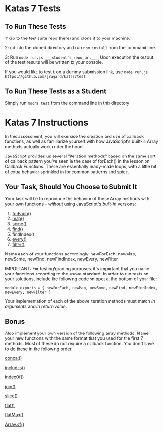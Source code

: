 # Katas 7 Tests

## To Run These Tests

1: Go to the test suite repo (here) and clone it to your machine.

2: cd into the cloned directory and run `npm install` from the command line.

3: Run `node run.js ___student's_repo_url___`.  Upon execution the output of the test results will be written to your console.

If you would like to test it on a dummy submission link, use `node run.js https://github.com/jragard/katas7test`

## To Run These Tests as a Student

Simply run `mocha test` from the command line in this directory


# Katas 7 Instructions

In this assessment, you will exercise the creation and use of callback functions, as well as familiarize yourself with how JavaScript's built-in Array methods actually work under the hood.

JavaScript provides us several "iteration methods" based on the same sort of callback pattern you've seen in the case of forEach() in the lesson on Callback Functions. These are essentially ready-made loops, with a little bit of extra behavior sprinkled in for common patterns and spice.

## Your Task, Should You Choose to Submit It

Your task will be to reproduce the behavior of these Array methods with your own functions - *without* using JavaScript's *built-in* versions:

1. [forEach()](https://developer.mozilla.org/en-US/docs/Web/JavaScript/Reference/Global_Objects/Array/forEach)
2. [map()](https://developer.mozilla.org/en-US/docs/Web/JavaScript/Reference/Global_Objects/Array/map)
3. [some()](https://developer.mozilla.org/en-US/docs/Web/JavaScript/Reference/Global_Objects/Array/some)
4. [find()](https://developer.mozilla.org/en-US/docs/Web/JavaScript/Reference/Global_Objects/Array/find)
5. [findIndex()](https://developer.mozilla.org/en-US/docs/Web/JavaScript/Reference/Global_Objects/Array/findIndex)
6. [every()](https://developer.mozilla.org/en-US/docs/Web/JavaScript/Reference/Global_Objects/Array/every)
7. [filter()](https://developer.mozilla.org/en-US/docs/Web/JavaScript/Reference/Global_Objects/Array/filter)

Name each of your functions accordingly: newForEach, newMap, newSome, newFind, newFindIndex, newEvery, newFilter

IMPORTANT:  For testing/grading purposes, it's important that you name your functions according to the above standard.  In order to run tests on your solutions, include the following code snippet at the bottom of your file:

`module.exports = { newForEach, newMap, newSome, newFind, newFindIndex, newEvery, newFilter }`

Your implementation of each of the above iteration methods must match *in arguments* and *in return value*.

## Bonus

Also implement your own version of the following array methods. Name your new functions with the same format that you used for the first 7 methods.  Most of these do not require a callback function. You don't have to do these in the following order.

[concat()](https://developer.mozilla.org/en-US/docs/Web/JavaScript/Reference/Global_Objects/Array/concat)

[includes()](https://developer.mozilla.org/en-US/docs/Web/JavaScript/Reference/Global_Objects/Array/includes)

[indexOf()](https://developer.mozilla.org/en-US/docs/Web/JavaScript/Reference/Global_Objects/Array/indexOf)

[join()](https://developer.mozilla.org/en-US/docs/Web/JavaScript/Reference/Global_Objects/Array/join)

[slice()](https://developer.mozilla.org/en-US/docs/Web/JavaScript/Reference/Global_Objects/Array/slice)

[flat()](https://developer.mozilla.org/en-US/docs/Web/JavaScript/Reference/Global_Objects/Array/flat)

[flatMap()](https://developer.mozilla.org/en-US/docs/Web/JavaScript/Reference/Global_Objects/Array/flatMap)

[Array.of()](https://developer.mozilla.org/en-US/docs/Web/JavaScript/Reference/Global_Objects/Array/of)